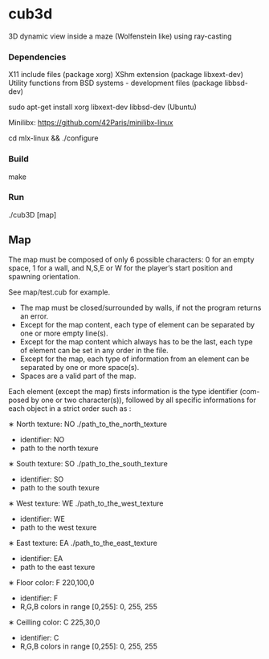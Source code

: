 # cub3d
3D dynamic view inside a maze (Wolfenstein like) using ray-casting

### Dependencies
X11 include files (package xorg)
XShm extension (package libxext-dev)
Utility functions from BSD systems - development files (package libbsd-dev)

sudo apt-get install xorg libxext-dev libbsd-dev (Ubuntu)

Minilibx: https://github.com/42Paris/minilibx-linux

cd mlx-linux && ./configure

### Build
make

### Run
./cub3D [map]

## Map

The map must be composed of only 6 possible characters: 0 for an empty space,
1 for a wall, and N,S,E or W for the player’s start position and spawning
orientation.

See map/test.cub for example.

- The map must be closed/surrounded by walls, if not the program returns
an error.
- Except for the map content, each type of element can be separated by one or
more empty line(s).
- Except for the map content which always has to be the last, each type of
element can be set in any order in the file.
- Except for the map, each type of information from an element can be separated
by one or more space(s).
- Spaces are a valid part of the map.

Each element (except the map) firsts information is the type identifier (com-
posed by one or two character(s)), followed by all specific informations for each
object in a strict order such as :

∗ North texture:
NO ./path_to_the_north_texture
- identifier: NO
- path to the north texure

∗ South texture:
SO ./path_to_the_south_texture
- identifier: SO
- path to the south texure

∗ West texture:
WE ./path_to_the_west_texture
- identifier: WE
- path to the west texure

∗ East texture:
EA ./path_to_the_east_texture
- identifier: EA
- path to the east texure

∗ Floor color:
F 220,100,0
- identifier: F
- R,G,B colors in range [0,255]: 0, 255, 255

∗ Ceilling color:
C 225,30,0
- identifier: C
- R,G,B colors in range [0,255]: 0, 255, 255
